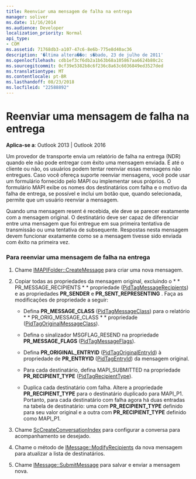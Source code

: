 ```yaml
---
title: Reenviar uma mensagem de falha na entrega
manager: soliver
ms.date: 11/16/2014
ms.audience: Developer
localization_priority: Normal
api_type:
- COM
ms.assetid: 71768db3-a107-47c6-8e6b-775e8d40ac36
description: '�ltima altera��o: s�bado, 23 de julho de 2011'
ms.openlocfilehash: cdb1ef3cf6db2a1b63b68a105867aa6624b80c2c
ms.sourcegitcommit: 0cf39e5382b8c6f236c8a63c6036849ed3527ded
ms.translationtype: MT
ms.contentlocale: pt-BR
ms.lasthandoff: 08/23/2018
ms.locfileid: "22588892"
---
```

# <a name="resending-an-undelivered-message"></a>Reenviar uma mensagem de falha na entrega
  
**Aplica-se a**: Outlook 2013 | Outlook 2016 
  
Um provedor de transporte envia um relatório de falha na entrega (NDR) quando ele não pode entregar com êxito uma mensagem enviada. É até o cliente ou não, os usuários podem tentar reenviar essas mensagens não entregues. Caso você ofereça suporte reenviar mensagens, você pode usar um formulário fornecido pelo MAPI ou implementar seus próprios. O formulário MAPI exibe os nomes dos destinatários com falha e o motivo da falha de entrega, se possível e inclui um botão que, quando selecionada, permite que um usuário reenviar a mensagem.
  
Quando uma mensagem resent é recebida, ele deve se parecer exatamente com a mensagem original. O destinatário deve ser capaz de diferenciar entre uma mensagem que foi entregue em sua primeira tentativa de transmissão ou uma tentativa de subsequente. Respostas nesta mensagem devem funcionar exatamente como se a mensagem tivesse sido enviada com êxito na primeira vez.
  
### <a name="to-resend-an-undelivered-message"></a>Para reenviar uma mensagem de falha na entrega
  
1. Chame [IMAPIFolder::CreateMessage](imapifolder-createmessage.md) para criar uma nova mensagem. 
    
2. Copiar todas as propriedades da mensagem original, excluindo o * * PR_MESSAGE_RECIPIENTS * * propriedade ([PidTagMessageRecipients](pidtagmessagerecipients-canonical-property.md)) e as propriedades **PR_SENDER** e **PR_SENT_REPRESENTING** . Faça as modificações de propriedade a seguir: 
    
   - Defina **PR_MESSAGE_CLASS** ([PidTagMessageClass](pidtagmessageclass-canonical-property.md)) para o relatório * * PR_ORIG_MESSAGE_CLASS * * propriedade ([PidTagOriginalMessageClass](pidtagoriginalmessageclass-canonical-property.md)).
    
   - Defina o sinalizador MSGFLAG_RESEND na propriedade **PR_MESSAGE_FLAGS** ([PidTagMessageFlags](pidtagmessageflags-canonical-property.md)).
    
   - Defina **PR_ORIGINAL_ENTRYID** ([PidTagOriginalEntryId](pidtagoriginalentryid-canonical-property.md)) à propriedade de **PR_ENTRYID** ([PidTagEntryId](pidtagentryid-canonical-property.md)) da mensagem original.
    
   - Para cada destinatário, defina MAPI_SUBMITTED na propriedade **PR_RECIPIENT_TYPE** ([PidTagRecipientType](pidtagrecipienttype-canonical-property.md)). 
    
   - Duplica cada destinatário com falha. Altere a propriedade **PR_RECIPIENT_TYPE** para o destinatário duplicado para MAPI_P1. Portanto, para cada destinatário com falha agora há duas entradas na tabela de destinatário: uma com **PR_RECIPIENT_TYPE** definido para seu valor original e a outra com **PR_RECIPIENT_TYPE** definido como MAPI_P1. 
    
3. Chame [ScCreateConversationIndex](sccreateconversationindex.md) para configurar a conversa para acompanhamento se desejado. 
    
4. Chame o método de [IMessage::ModifyRecipients](imessage-modifyrecipients.md) da nova mensagem para atualizar a lista de destinatários. 
    
5. Chame [IMessage::SubmitMessage](imessage-submitmessage.md) para salvar e enviar a mensagem nova. 
    

